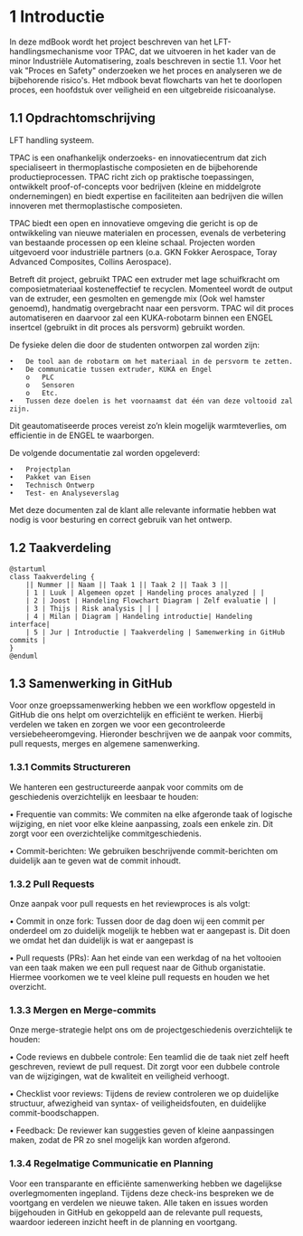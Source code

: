 # 1 Introductie
In deze mdBook wordt het project beschreven van het LFT-handlingsmechanisme voor TPAC, dat we uitvoeren in het kader van de minor Industriële Automatisering, zoals beschreven in sectie 1.1. Voor het vak "Proces en Safety" onderzoeken we het proces en analyseren we de bijbehorende risico's. Het mdbook bevat flowcharts van het te doorlopen proces, een hoofdstuk over veiligheid en een uitgebreide risicoanalyse.


## 1.1 Opdrachtomschrijving

LFT handling systeem.

TPAC is een onafhankelijk onderzoeks- en innovatiecentrum dat zich specialiseert in thermoplastische composieten en de bijbehorende productieprocessen. TPAC richt zich op praktische toepassingen, ontwikkelt proof-of-concepts voor bedrijven (kleine en middelgrote ondernemingen) en biedt expertise en faciliteiten aan bedrijven die willen innoveren met thermoplastische composieten.

TPAC biedt een open en innovatieve omgeving die gericht is op de ontwikkeling van nieuwe materialen en processen, evenals de verbetering van bestaande processen op een kleine schaal. Projecten worden uitgevoerd voor industriële partners (o.a. GKN Fokker Aerospace, Toray Advanced Composites, Collins Aerospace). 

Betreft dit project, gebruikt TPAC een extruder met lage schuifkracht om composietmateriaal kosteneffectief te recyclen. Momenteel wordt de output van de extruder, een gesmolten en gemengde mix (Ook wel hamster genoemd), handmatig overgebracht naar een persvorm. TPAC wil dit proces automatiseren en daarvoor zal een KUKA-robotarm binnen een ENGEL insertcel (gebruikt in dit proces als persvorm) gebruikt worden.
  
De fysieke delen die door de studenten ontworpen zal worden zijn:

    •	De tool aan de robotarm om het materiaal in de persvorm te zetten.
    •	De communicatie tussen extruder, KUKA en Engel
        o	PLC
        o	Sensoren
        o	Etc.
    •	Tussen deze doelen is het voornaamst dat één van deze voltooid zal zijn.

Dit geautomatiseerde proces vereist zo’n klein mogelijk warmteverlies, om efficientie in de ENGEL te waarborgen. 

De volgende documentatie zal worden opgeleverd:

    •	Projectplan
    •	Pakket van Eisen
    •	Technisch Ontwerp
    •	Test- en Analyseverslag

Met deze documenten zal de klant alle relevante informatie hebben wat nodig is voor besturing en correct gebruik van het ontwerp. 


## 1.2 Taakverdeling

```
@startuml
class Taakverdeling {
    || Nummer || Naam || Taak 1 || Taak 2 || Taak 3 ||
    | 1 | Luuk | Algemeen opzet | Handeling proces analyzed | |
    | 2 | Joost | Handeling Flowchart Diagram | Zelf evaluatie | |
    | 3 | Thijs | Risk analysis | | |
    | 4 | Milan | Diagram | Handeling introductie| Handeling interface|
    | 5 | Jur | Introductie | Taakverdeling | Samenwerking in GitHub commits |
}
@enduml
```



## 1.3 Samenwerking in GitHub


Voor onze groepssamenwerking hebben we een workflow opgesteld in GitHub die ons helpt om overzichtelijk en efficiënt te werken. Hierbij verdelen we taken en zorgen we voor een gecontroleerde versiebeheeromgeving. Hieronder beschrijven we de aanpak voor commits, pull requests, merges en algemene samenwerking.


### 1.3.1 Commits Structureren


We hanteren een gestructureerde aanpak voor commits om de geschiedenis overzichtelijk en leesbaar te houden:

• Frequentie van commits: We commiten na elke afgeronde taak of logische wijziging, en niet voor elke kleine aanpassing, zoals een enkele zin. Dit zorgt voor een overzichtelijke commitgeschiedenis.

• Commit-berichten: We gebruiken beschrijvende commit-berichten om duidelijk aan te geven wat de commit inhoudt.

    
### 1.3.2 Pull Requests


Onze aanpak voor pull requests en het reviewproces is als volgt:

• Commit in onze fork: Tussen door de dag doen wij een commit per onderdeel om zo duidelijk mogelijk te hebben wat er aangepast is. Dit doen we omdat het dan duidelijk is wat er aangepast is

• Pull requests (PRs): Aan het einde van een werkdag of na het voltooien van een taak maken we een pull request naar de Github organistatie. Hiermee voorkomen we te veel kleine pull requests en houden we het overzicht.
    

### 1.3.3 Mergen en Merge-commits


Onze merge-strategie helpt ons om de projectgeschiedenis overzichtelijk te houden:
    
• Code reviews en dubbele controle: Een teamlid die de taak niet zelf heeft geschreven, reviewt de pull request. Dit zorgt voor een dubbele controle van de wijzigingen, wat de kwaliteit en veiligheid verhoogt.

• Checklist voor reviews: Tijdens de review controleren we op duidelijke structuur, afwezigheid van syntax- of veiligheidsfouten, en duidelijke commit-boodschappen.

• Feedback: De reviewer kan suggesties geven of kleine aanpassingen maken, zodat de PR zo snel mogelijk kan worden afgerond.
    

### 1.3.4 Regelmatige Communicatie en Planning

Voor een transparante en efficiënte samenwerking hebben we dagelijkse overlegmomenten ingepland. Tijdens deze check-ins bespreken we de voortgang en verdelen we nieuwe taken. Alle taken en issues worden bijgehouden in GitHub en gekoppeld aan de relevante pull requests, waardoor iedereen inzicht heeft in de planning en voortgang.